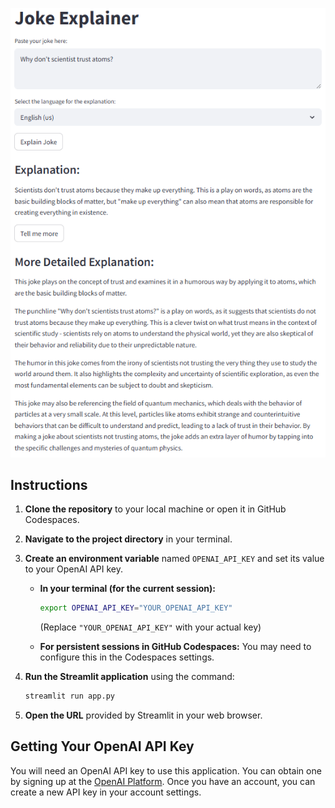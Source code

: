 ![Screenshot of app running](/jokes.png)

## Instructions

1.  **Clone the repository** to your local machine or open it in GitHub Codespaces.
2.  **Navigate to the project directory** in your terminal.
3.  **Create an environment variable** named `OPENAI_API_KEY` and set its value to your OpenAI API key.

    * **In your terminal (for the current session):**
        ```bash
        export OPENAI_API_KEY="YOUR_OPENAI_API_KEY"
        ```
        (Replace `"YOUR_OPENAI_API_KEY"` with your actual key)

    * **For persistent sessions in GitHub Codespaces:** You may need to configure this in the Codespaces settings.

4.  **Run the Streamlit application** using the command:
    ```bash
    streamlit run app.py
    ```
5.  **Open the URL** provided by Streamlit in your web browser.

## Getting Your OpenAI API Key

You will need an OpenAI API key to use this application. You can obtain one by signing up at the [OpenAI Platform](https://platform.openai.com/). Once you have an account, you can create a new API key in your account settings.
